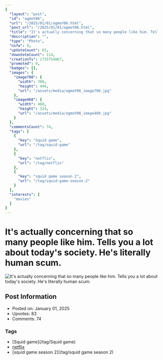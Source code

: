 ```yaml
---
{
  "layout": "post",
  "id": "agmoY06",
  "url": "/2025/01/01/agmoY06.html",
  "post_url": "/2025/01/01/agmoY06.html",
  "title": "It's actually concerning that so many people like him. Tells you a lot about today's society. He's literally human scum.",
  "description": "",
  "type": "Photo",
  "nsfw": 0,
  "upVoteCount": 83,
  "downVoteCount": 114,
  "creationTs": 1735754867,
  "promoted": 0,
  "badges": [],
  "images": {
    "image700": {
      "width": 700,
      "height": 494,
      "url": "/assets/media/agmoY06_image700.jpg"
    },
    "image460": {
      "width": 460,
      "height": 324,
      "url": "/assets/media/agmoY06_image460.jpg"
    }
  },
  "commentsCount": 74,
  "tags": [
    {
      "key": "Squid game",
      "url": "/tag/squid-game"
    },
    {
      "key": "netflix",
      "url": "/tag/netflix"
    },
    {
      "key": "squid game season 2",
      "url": "/tag/squid-game-season-2"
    }
  ],
  "interests": [
    "movies"
  ]
}
---
```


# It's actually concerning that so many people like him. Tells you a lot about today's society. He's literally human scum.

![It's actually concerning that so many people like him. Tells you a lot about today's society. He's literally human scum.](/assets/media/agmoY06_image700.jpg)

## Post Information

- Posted on: January 01, 2025
- Upvotes: 83
- Comments: 74

### Tags

- [Squid game](/tag/Squid game)
- [netflix](/tag/netflix)
- [squid game season 2](/tag/squid game season 2)
